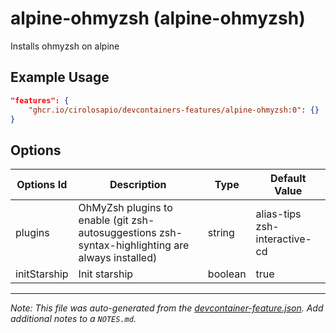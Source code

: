 
# alpine-ohmyzsh (alpine-ohmyzsh)

Installs ohmyzsh on alpine

## Example Usage

```json
"features": {
    "ghcr.io/cirolosapio/devcontainers-features/alpine-ohmyzsh:0": {}
}
```

## Options

| Options Id | Description | Type | Default Value |
|-----|-----|-----|-----|
| plugins | OhMyZsh plugins to enable (git zsh-autosuggestions zsh-syntax-highlighting are always installed) | string | alias-tips zsh-interactive-cd |
| initStarship | Init starship | boolean | true |



---

_Note: This file was auto-generated from the [devcontainer-feature.json](https://github.com/cirolosapio/devcontainers-features/blob/main/src/alpine-ohmyzsh/devcontainer-feature.json).  Add additional notes to a `NOTES.md`._
